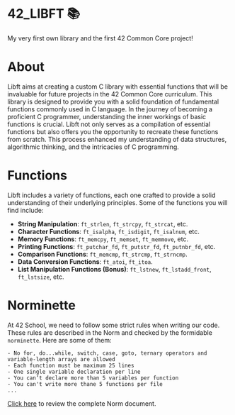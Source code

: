 # 42_LIBFT 📚
My very first own library and the first 42 Common Core project!

# About 
Libft aims at creating a custom C library with essential functions that will be invaluable for future projects in the 42 Common Core curriculum. This library is designed to provide you with a solid foundation of fundamental functions commonly used in C language. In the journey of becoming a proficient C programmer, understanding the inner workings of basic functions is crucial. Libft not only serves as a compilation of essential functions but also offers you the opportunity to recreate these functions from scratch. This process enhanced my understanding of data structures, algorithmic thinking, and the intricacies of C programming.

# Functions 
Libft includes a variety of functions, each one crafted to provide a solid understanding of their underlying principles. Some of the functions you will find include:
- **String Manipulation**: `ft_strlen`, `ft_strcpy`, `ft_strcat`, etc.
- **Character Functions**: `ft_isalpha`, `ft_isdigit`, `ft_isalnum`, etc.
- **Memory Functions**: `ft_memcpy`, `ft_memset`, `ft_memmove`, etc.
- **Printing Functions**: `ft_putchar_fd`, `ft_putstr_fd`, `ft_putnbr_fd`, etc.
- **Comparison Functions**: `ft_memcmp`, `ft_strcmp`, `ft_strncmp`.
- **Data Conversion Functions**: `ft_atoi`, `ft_itoa`.
- **List Manipulation Functions (Bonus)**: `ft_lstnew`, `ft_lstadd_front`, `ft_lstsize`, etc.

# Norminette
At 42 School, we need to follow some strict rules when writing our code. These rules are described in the Norm and checked by the formidable `norminette`. Here are some of them:
```
- No for, do...while, switch, case, goto, ternary operators and variable-length arrays are allowed
- Each function must be maximum 25 lines
- One single variable declaration per line
- You can’t declare more than 5 variables per function
- You can't write more thane 5 functions per file
...
```
[Click here](https://github.com/42School/norminette/blob/master/pdf/en.norm.pdf) to review the complete Norm document.
